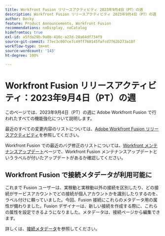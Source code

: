 ```yaml
---
title: Workfront Fusion リリースアクティビティ 2023年9月4日（PT）の週
description: Workfront Fusion リリースアクティビティ 2023年9月4日（PT）の週
author: Becky
feature: Product Announcements, Workfront Fusion
recommendations: noDisplay, noCatalog
hidefromtoc: true
exl-id: a5fda29b-9a0b-410c-a27d-28a64df734f9
source-git-commit: 77ec3c007ce7c49ff760145fafcd7f62b273a18f
workflow-type: tm+mt
source-wordcount: '143'
ht-degree: 100%

---
```


# Workfront Fusion リリースアクティビティ：2023年9月4日（PT）の週

このページでは、2023年9月4日（PT）の週に Adobe Workfront Fusion で行われたすべての機能強化について説明します。

最近のすべての変更内容のリストについては、[Adobe Workfront Fusion リリースアクティビティ](/help/workfront-fusion/fusion-product-releases/fusion-release-activity.md)を参照してください。

Workfront Fusion での最近のバグ修正のリストについては、[Workfront メンテナンスアップデート](https://experienceleague.adobe.com/docs/workfront-known-issues/releases/current-updates.html?lang=ja)ページで、Workfront Fusion メンテナンスアップデートというラベルが付いたアップデートがあるか確認してください。

## Workfront Fusion で接続メタデータが利用可能に

これまで Fusion ユーザーは、実稼動と実稼動以外の接続を区別したり、どの接続がサービスアカウントでどの接続が個人アカウントかを識別したりするのを、ラベル付けに頼っていました。今回、Fusion 接続にこれらのメタデータ用の属性が備わりました。Fusion デザイナーは、新しい接続を作成する際に、これらの属性を設定できるようになりました。メタデータは、接続ページから編集できます。

詳しくは、[接続メタデータ](/help/workfront-fusion/references/connections/connection-metadata.md)を参照してください。
